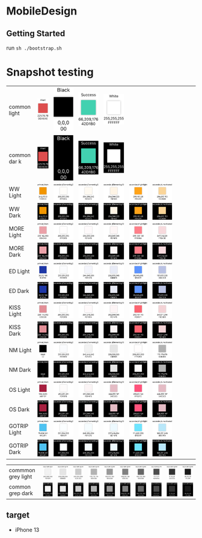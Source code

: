 # MobileDesign

## Getting Started

run `sh ./bootstrap.sh`

# Snapshot testing
| | | | | | | | | | | |
|-|-|-|-|-|-|-|-|-|-|-|
|common light |![](Tests/MobileDesignTests/ColorPaletteTests/__Snapshots__/ColorPaletteTests/test_color_Common_snapshot.Alert-light.png)|![](Tests/MobileDesignTests/ColorPaletteTests/__Snapshots__/ColorPaletteTests/test_color_Common_snapshot.Black-light.png)|![](Tests/MobileDesignTests/ColorPaletteTests/__Snapshots__/ColorPaletteTests/test_color_Common_snapshot.Success-light.png)|![](Tests/MobileDesignTests/ColorPaletteTests/__Snapshots__/ColorPaletteTests/test_color_Common_snapshot.White-light.png)|
|common dar k|![](Tests/MobileDesignTests/ColorPaletteTests/__Snapshots__/ColorPaletteTests/test_color_Common_snapshot.Alert-dark.png)|![](Tests/MobileDesignTests/ColorPaletteTests/__Snapshots__/ColorPaletteTests/test_color_Common_snapshot.Black-dark.png)|![](Tests/MobileDesignTests/ColorPaletteTests/__Snapshots__/ColorPaletteTests/test_color_Common_snapshot.Success-dark.png)|![](Tests/MobileDesignTests/ColorPaletteTests/__Snapshots__/ColorPaletteTests/test_color_Common_snapshot.White-dark.png)|
| WW Light |![](Tests/MobileDesignTests/ColorPaletteTests/__Snapshots__/ColorPaletteTests/test_color_WW_snapshot.primaryMain-light.png)|![](Tests/MobileDesignTests/ColorPaletteTests/__Snapshots__/ColorPaletteTests/test_color_WW_snapshot.secondaryElementbg2-light.png)|![](Tests/MobileDesignTests/ColorPaletteTests/__Snapshots__/ColorPaletteTests/test_color_WW_snapshot.secondaryElementbg5-light.png)|![](Tests/MobileDesignTests/ColorPaletteTests/__Snapshots__/ColorPaletteTests/test_color_WW_snapshot.secondaryElementbg10-light.png)|![](Tests/MobileDesignTests/ColorPaletteTests/__Snapshots__/ColorPaletteTests/test_color_WW_snapshot.secondaryHightlight-light.png)|![](Tests/MobileDesignTests/ColorPaletteTests/__Snapshots__/ColorPaletteTests/test_color_WW_snapshot.secondaryUnactivated-light.png)|
| WW Dark |![](Tests/MobileDesignTests/ColorPaletteTests/__Snapshots__/ColorPaletteTests/test_color_WW_snapshot.primaryMain-dark.png)|![](Tests/MobileDesignTests/ColorPaletteTests/__Snapshots__/ColorPaletteTests/test_color_WW_snapshot.secondaryElementbg2-dark.png)|![](Tests/MobileDesignTests/ColorPaletteTests/__Snapshots__/ColorPaletteTests/test_color_WW_snapshot.secondaryElementbg5-dark.png)|![](Tests/MobileDesignTests/ColorPaletteTests/__Snapshots__/ColorPaletteTests/test_color_WW_snapshot.secondaryElementbg10-dark.png)|![](Tests/MobileDesignTests/ColorPaletteTests/__Snapshots__/ColorPaletteTests/test_color_WW_snapshot.secondaryHightlight-dark.png)|![](Tests/MobileDesignTests/ColorPaletteTests/__Snapshots__/ColorPaletteTests/test_color_WW_snapshot.secondaryUnactivated-dark.png)|
| MORE Light |![](Tests/MobileDesignTests/ColorPaletteTests/__Snapshots__/ColorPaletteTests/test_color_MORE_snapshot.primaryMain-light.png)|![](Tests/MobileDesignTests/ColorPaletteTests/__Snapshots__/ColorPaletteTests/test_color_MORE_snapshot.secondaryElementbg2-light.png)|![](Tests/MobileDesignTests/ColorPaletteTests/__Snapshots__/ColorPaletteTests/test_color_MORE_snapshot.secondaryElementbg5-light.png)|![](Tests/MobileDesignTests/ColorPaletteTests/__Snapshots__/ColorPaletteTests/test_color_MORE_snapshot.secondaryElementbg10-light.png)|![](Tests/MobileDesignTests/ColorPaletteTests/__Snapshots__/ColorPaletteTests/test_color_MORE_snapshot.secondaryHightlight-light.png)|![](Tests/MobileDesignTests/ColorPaletteTests/__Snapshots__/ColorPaletteTests/test_color_MORE_snapshot.secondaryUnactivated-light.png)|
| MORE Dark |![](Tests/MobileDesignTests/ColorPaletteTests/__Snapshots__/ColorPaletteTests/test_color_MORE_snapshot.primaryMain-dark.png)|![](Tests/MobileDesignTests/ColorPaletteTests/__Snapshots__/ColorPaletteTests/test_color_MORE_snapshot.secondaryElementbg2-dark.png)|![](Tests/MobileDesignTests/ColorPaletteTests/__Snapshots__/ColorPaletteTests/test_color_MORE_snapshot.secondaryElementbg5-dark.png)|![](Tests/MobileDesignTests/ColorPaletteTests/__Snapshots__/ColorPaletteTests/test_color_MORE_snapshot.secondaryElementbg10-dark.png)|![](Tests/MobileDesignTests/ColorPaletteTests/__Snapshots__/ColorPaletteTests/test_color_MORE_snapshot.secondaryHightlight-dark.png)|![](Tests/MobileDesignTests/ColorPaletteTests/__Snapshots__/ColorPaletteTests/test_color_MORE_snapshot.secondaryUnactivated-dark.png)|
| ED Light |![](Tests/MobileDesignTests/ColorPaletteTests/__Snapshots__/ColorPaletteTests/test_color_ED_snapshot.primaryMain-light.png)|![](Tests/MobileDesignTests/ColorPaletteTests/__Snapshots__/ColorPaletteTests/test_color_ED_snapshot.secondaryElementbg2-light.png)|![](Tests/MobileDesignTests/ColorPaletteTests/__Snapshots__/ColorPaletteTests/test_color_ED_snapshot.secondaryElementbg5-light.png)|![](Tests/MobileDesignTests/ColorPaletteTests/__Snapshots__/ColorPaletteTests/test_color_ED_snapshot.secondaryElementbg10-light.png)|![](Tests/MobileDesignTests/ColorPaletteTests/__Snapshots__/ColorPaletteTests/test_color_ED_snapshot.secondaryHightlight-light.png)|![](Tests/MobileDesignTests/ColorPaletteTests/__Snapshots__/ColorPaletteTests/test_color_ED_snapshot.secondaryUnactivated-light.png)|
| ED Dark |![](Tests/MobileDesignTests/ColorPaletteTests/__Snapshots__/ColorPaletteTests/test_color_ED_snapshot.primaryMain-dark.png)|![](Tests/MobileDesignTests/ColorPaletteTests/__Snapshots__/ColorPaletteTests/test_color_ED_snapshot.secondaryElementbg2-dark.png)|![](Tests/MobileDesignTests/ColorPaletteTests/__Snapshots__/ColorPaletteTests/test_color_ED_snapshot.secondaryElementbg5-dark.png)|![](Tests/MobileDesignTests/ColorPaletteTests/__Snapshots__/ColorPaletteTests/test_color_ED_snapshot.secondaryElementbg10-dark.png)|![](Tests/MobileDesignTests/ColorPaletteTests/__Snapshots__/ColorPaletteTests/test_color_ED_snapshot.secondaryHightlight-dark.png)|![](Tests/MobileDesignTests/ColorPaletteTests/__Snapshots__/ColorPaletteTests/test_color_ED_snapshot.secondaryUnactivated-dark.png)|
| KISS Light |![](Tests/MobileDesignTests/ColorPaletteTests/__Snapshots__/ColorPaletteTests/test_color_KISS_snapshot.primaryMain-light.png)|![](Tests/MobileDesignTests/ColorPaletteTests/__Snapshots__/ColorPaletteTests/test_color_KISS_snapshot.secondaryElementbg2-light.png)|![](Tests/MobileDesignTests/ColorPaletteTests/__Snapshots__/ColorPaletteTests/test_color_KISS_snapshot.secondaryElementbg5-light.png)|![](Tests/MobileDesignTests/ColorPaletteTests/__Snapshots__/ColorPaletteTests/test_color_KISS_snapshot.secondaryElementbg10-light.png)|![](Tests/MobileDesignTests/ColorPaletteTests/__Snapshots__/ColorPaletteTests/test_color_KISS_snapshot.secondaryHightlight-light.png)|![](Tests/MobileDesignTests/ColorPaletteTests/__Snapshots__/ColorPaletteTests/test_color_KISS_snapshot.secondaryUnactivated-light.png)|
| KISS Dark |![](Tests/MobileDesignTests/ColorPaletteTests/__Snapshots__/ColorPaletteTests/test_color_KISS_snapshot.primaryMain-dark.png)|![](Tests/MobileDesignTests/ColorPaletteTests/__Snapshots__/ColorPaletteTests/test_color_KISS_snapshot.secondaryElementbg2-dark.png)|![](Tests/MobileDesignTests/ColorPaletteTests/__Snapshots__/ColorPaletteTests/test_color_KISS_snapshot.secondaryElementbg5-dark.png)|![](Tests/MobileDesignTests/ColorPaletteTests/__Snapshots__/ColorPaletteTests/test_color_KISS_snapshot.secondaryElementbg10-dark.png)|![](Tests/MobileDesignTests/ColorPaletteTests/__Snapshots__/ColorPaletteTests/test_color_KISS_snapshot.secondaryHightlight-dark.png)|![](Tests/MobileDesignTests/ColorPaletteTests/__Snapshots__/ColorPaletteTests/test_color_KISS_snapshot.secondaryUnactivated-dark.png)|
| NM Light |![](Tests/MobileDesignTests/ColorPaletteTests/__Snapshots__/ColorPaletteTests/test_color_NM_snapshot.primaryMain-light.png)|![](Tests/MobileDesignTests/ColorPaletteTests/__Snapshots__/ColorPaletteTests/test_color_NM_snapshot.secondaryElementbg2-light.png)|![](Tests/MobileDesignTests/ColorPaletteTests/__Snapshots__/ColorPaletteTests/test_color_NM_snapshot.secondaryElementbg5-light.png)|![](Tests/MobileDesignTests/ColorPaletteTests/__Snapshots__/ColorPaletteTests/test_color_NM_snapshot.secondaryElementbg10-light.png)|![](Tests/MobileDesignTests/ColorPaletteTests/__Snapshots__/ColorPaletteTests/test_color_NM_snapshot.secondaryHightlight-light.png)|![](Tests/MobileDesignTests/ColorPaletteTests/__Snapshots__/ColorPaletteTests/test_color_NM_snapshot.secondaryUnactivated-light.png)|
| NM Dark |![](Tests/MobileDesignTests/ColorPaletteTests/__Snapshots__/ColorPaletteTests/test_color_NM_snapshot.primaryMain-dark.png)|![](Tests/MobileDesignTests/ColorPaletteTests/__Snapshots__/ColorPaletteTests/test_color_NM_snapshot.secondaryElementbg2-dark.png)|![](Tests/MobileDesignTests/ColorPaletteTests/__Snapshots__/ColorPaletteTests/test_color_NM_snapshot.secondaryElementbg5-dark.png)|![](Tests/MobileDesignTests/ColorPaletteTests/__Snapshots__/ColorPaletteTests/test_color_NM_snapshot.secondaryElementbg10-dark.png)|![](Tests/MobileDesignTests/ColorPaletteTests/__Snapshots__/ColorPaletteTests/test_color_NM_snapshot.secondaryHightlight-dark.png)|![](Tests/MobileDesignTests/ColorPaletteTests/__Snapshots__/ColorPaletteTests/test_color_NM_snapshot.secondaryUnactivated-dark.png)|
| OS Light |![](Tests/MobileDesignTests/ColorPaletteTests/__Snapshots__/ColorPaletteTests/test_color_OS_snapshot.primaryMain-light.png)|![](Tests/MobileDesignTests/ColorPaletteTests/__Snapshots__/ColorPaletteTests/test_color_OS_snapshot.secondaryElementbg2-light.png)|![](Tests/MobileDesignTests/ColorPaletteTests/__Snapshots__/ColorPaletteTests/test_color_OS_snapshot.secondaryElementbg5-light.png)|![](Tests/MobileDesignTests/ColorPaletteTests/__Snapshots__/ColorPaletteTests/test_color_OS_snapshot.secondaryElementbg10-light.png)|![](Tests/MobileDesignTests/ColorPaletteTests/__Snapshots__/ColorPaletteTests/test_color_OS_snapshot.secondaryHightlight-light.png)|![](Tests/MobileDesignTests/ColorPaletteTests/__Snapshots__/ColorPaletteTests/test_color_OS_snapshot.secondaryUnactivated-light.png)|
| OS Dark |![](Tests/MobileDesignTests/ColorPaletteTests/__Snapshots__/ColorPaletteTests/test_color_OS_snapshot.primaryMain-dark.png)|![](Tests/MobileDesignTests/ColorPaletteTests/__Snapshots__/ColorPaletteTests/test_color_OS_snapshot.secondaryElementbg2-dark.png)|![](Tests/MobileDesignTests/ColorPaletteTests/__Snapshots__/ColorPaletteTests/test_color_OS_snapshot.secondaryElementbg5-dark.png)|![](Tests/MobileDesignTests/ColorPaletteTests/__Snapshots__/ColorPaletteTests/test_color_OS_snapshot.secondaryElementbg10-dark.png)|![](Tests/MobileDesignTests/ColorPaletteTests/__Snapshots__/ColorPaletteTests/test_color_OS_snapshot.secondaryHightlight-dark.png)|![](Tests/MobileDesignTests/ColorPaletteTests/__Snapshots__/ColorPaletteTests/test_color_OS_snapshot.secondaryUnactivated-dark.png)|
| GOTRIP Light |![](Tests/MobileDesignTests/ColorPaletteTests/__Snapshots__/ColorPaletteTests/test_color_GOTRIP_snapshot.primaryMain-light.png)|![](Tests/MobileDesignTests/ColorPaletteTests/__Snapshots__/ColorPaletteTests/test_color_GOTRIP_snapshot.secondaryElementbg2-light.png)|![](Tests/MobileDesignTests/ColorPaletteTests/__Snapshots__/ColorPaletteTests/test_color_GOTRIP_snapshot.secondaryElementbg5-light.png)|![](Tests/MobileDesignTests/ColorPaletteTests/__Snapshots__/ColorPaletteTests/test_color_GOTRIP_snapshot.secondaryElementbg10-light.png)|![](Tests/MobileDesignTests/ColorPaletteTests/__Snapshots__/ColorPaletteTests/test_color_GOTRIP_snapshot.secondaryHightlight-light.png)|![](Tests/MobileDesignTests/ColorPaletteTests/__Snapshots__/ColorPaletteTests/test_color_GOTRIP_snapshot.secondaryUnactivated-light.png)|
| GOTRIP Dark |![](Tests/MobileDesignTests/ColorPaletteTests/__Snapshots__/ColorPaletteTests/test_color_GOTRIP_snapshot.primaryMain-dark.png)|![](Tests/MobileDesignTests/ColorPaletteTests/__Snapshots__/ColorPaletteTests/test_color_GOTRIP_snapshot.secondaryElementbg2-dark.png)|![](Tests/MobileDesignTests/ColorPaletteTests/__Snapshots__/ColorPaletteTests/test_color_GOTRIP_snapshot.secondaryElementbg5-dark.png)|![](Tests/MobileDesignTests/ColorPaletteTests/__Snapshots__/ColorPaletteTests/test_color_GOTRIP_snapshot.secondaryElementbg10-dark.png)|![](Tests/MobileDesignTests/ColorPaletteTests/__Snapshots__/ColorPaletteTests/test_color_GOTRIP_snapshot.secondaryHightlight-dark.png)|![](Tests/MobileDesignTests/ColorPaletteTests/__Snapshots__/ColorPaletteTests/test_color_GOTRIP_snapshot.secondaryUnactivated-dark.png)|

| | | | | | | | | | | |
|-|-|-|-|-|-|-|-|-|-|-|
|commmon grey light|![](Tests/MobileDesignTests/ColorPaletteTests/__Snapshots__/ColorPaletteTests/test_color_Common_snapshot.neutralGray5-light.png)|![](Tests/MobileDesignTests/ColorPaletteTests/__Snapshots__/ColorPaletteTests/test_color_Common_snapshot.neutralGray10-light.png)|![](Tests/MobileDesignTests/ColorPaletteTests/__Snapshots__/ColorPaletteTests/test_color_Common_snapshot.neutralGray20-light.png)|![](Tests/MobileDesignTests/ColorPaletteTests/__Snapshots__/ColorPaletteTests/test_color_Common_snapshot.neutralGray30-light.png)|![](Tests/MobileDesignTests/ColorPaletteTests/__Snapshots__/ColorPaletteTests/test_color_Common_snapshot.neutralGray40-light.png)|![](Tests/MobileDesignTests/ColorPaletteTests/__Snapshots__/ColorPaletteTests/test_color_Common_snapshot.neutralGray50-light.png)|![](Tests/MobileDesignTests/ColorPaletteTests/__Snapshots__/ColorPaletteTests/test_color_Common_snapshot.neutralGray60-light.png)|![](Tests/MobileDesignTests/ColorPaletteTests/__Snapshots__/ColorPaletteTests/test_color_Common_snapshot.neutralGray70-light.png)|![](Tests/MobileDesignTests/ColorPaletteTests/__Snapshots__/ColorPaletteTests/test_color_Common_snapshot.neutralGray80-light.png)|![](Tests/MobileDesignTests/ColorPaletteTests/__Snapshots__/ColorPaletteTests/test_color_Common_snapshot.neutralGray90-light.png)|
| common grep dark|![](Tests/MobileDesignTests/ColorPaletteTests/__Snapshots__/ColorPaletteTests/test_color_Common_snapshot.neutralGray5-dark.png)|![](Tests/MobileDesignTests/ColorPaletteTests/__Snapshots__/ColorPaletteTests/test_color_Common_snapshot.neutralGray10-dark.png)|![](Tests/MobileDesignTests/ColorPaletteTests/__Snapshots__/ColorPaletteTests/test_color_Common_snapshot.neutralGray20-dark.png)|![](Tests/MobileDesignTests/ColorPaletteTests/__Snapshots__/ColorPaletteTests/test_color_Common_snapshot.neutralGray30-dark.png)|![](Tests/MobileDesignTests/ColorPaletteTests/__Snapshots__/ColorPaletteTests/test_color_Common_snapshot.neutralGray40-dark.png)|![](Tests/MobileDesignTests/ColorPaletteTests/__Snapshots__/ColorPaletteTests/test_color_Common_snapshot.neutralGray50-dark.png)|![](Tests/MobileDesignTests/ColorPaletteTests/__Snapshots__/ColorPaletteTests/test_color_Common_snapshot.neutralGray60-dark.png)|![](Tests/MobileDesignTests/ColorPaletteTests/__Snapshots__/ColorPaletteTests/test_color_Common_snapshot.neutralGray70-dark.png)|![](Tests/MobileDesignTests/ColorPaletteTests/__Snapshots__/ColorPaletteTests/test_color_Common_snapshot.neutralGray80-dark.png)|![](Tests/MobileDesignTests/ColorPaletteTests/__Snapshots__/ColorPaletteTests/test_color_Common_snapshot.neutralGray90-dark.png)|
## target

- iPhone 13

